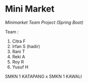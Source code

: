 # Mini Market
_Minimarket Team Project (Spring Boot)_

Team : 
1. Citra F
2. Irfan S (hadir)
3. Rani T
4. Reki A
5. Roy R
6. Yusuf H

SMKN 1 KATAPANG x SMKN 1 KAWALI
